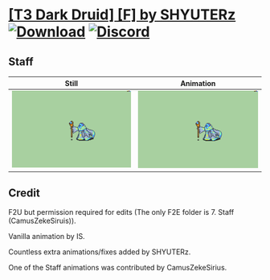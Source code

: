 # [\[T3 Dark Druid\] \[F\] by SHYUTERz](./) [![Download](https://img.shields.io/badge/Download--red?style=social&logo=github)](https://minhaskamal.github.io/DownGit/#/home?url=https://github.com/Klokinator/FE-Repo/tree/main/Battle%20Animations%2FMagi%20-%20Dark-Type%2F%5BT3%20Dark%20Druid%5D%20%5BF%5D%20by%20SHYUTERz%2F7.%20Staff%20(FE7%20Dark%20Effect)) [![Discord](https://img.shields.io/badge/Discord--blue?style=social&logo=discord)](https://discord.gg/C7VNGnyTPA)

## Staff

| Still | Animation |
| :---: | :-------: |
| ![Staff still](./Staff_000.png) | ![Staff](./Staff.gif) |

## Credit

F2U but permission required for edits (The only F2E folder is 7. Staff (CamusZekeSiruis)).

Vanilla animation by IS. 

Countless extra animations/fixes added by SHYUTERz.

One of the Staff animations was contributed by CamusZekeSirius.
